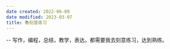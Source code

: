 ```yaml
---
date created: 2022-06-09
date modified: 2023-03-07
title: 📚刻意练习
---
```


-- 写作，编程，总结，教学，表达。都需要我去刻意练习，达到熟练。
